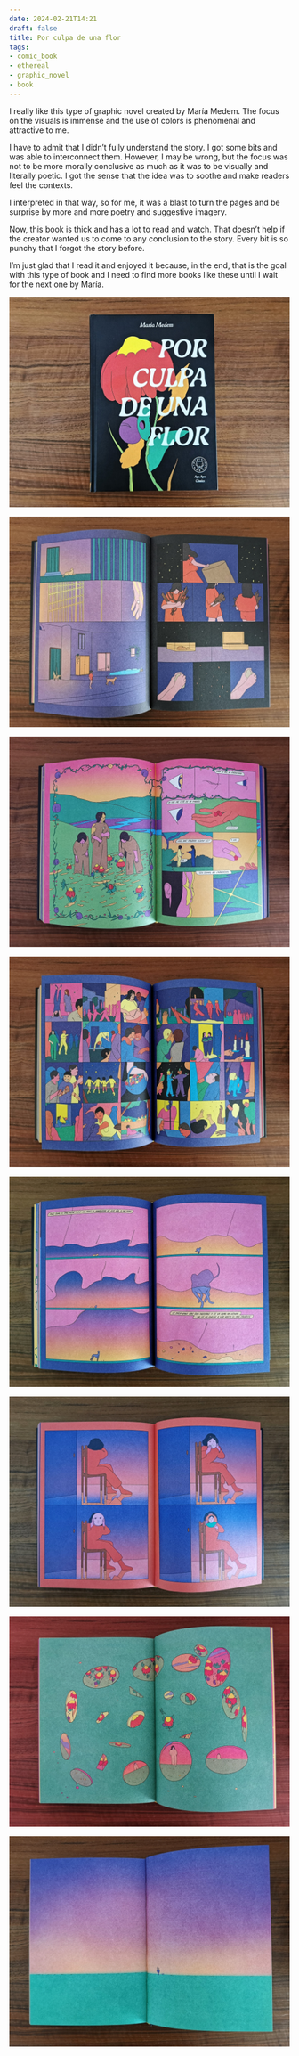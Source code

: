 ```yaml
---
date: 2024-02-21T14:21
draft: false
title: Por culpa de una flor
tags:
- comic_book
- ethereal
- graphic_novel
- book
---
```


I really like this type of graphic novel created by María Medem. The focus on the visuals is immense and the use of colors is phenomenal and attractive to me.

I have to admit that I didn’t fully understand the story. I got some bits and was able to interconnect them. However, I may be wrong, but the focus was not to be more morally conclusive as much as it was to be visually and literally poetic. I got the sense that the idea was to soothe and make readers feel the contexts.

I interpreted in that way, so for me, it was a blast to turn the pages and be surprise by more and more poetry and suggestive imagery.

Now, this book is thick and has a lot to read and watch. That doesn’t help if the creator wanted us to come to any conclusion to the story. Every bit is so punchy that I forgot the story before.

I’m just glad that I read it and enjoyed it because, in the end, that is the goal with this type of book and I need to find more books like these until I wait for the next one by María.

![alt text](../attachment/image-edits/por-culpa-de-una-flor_20240221_135203.jpg)

![alt text](../attachment/image-edits/por-culpa-de-una-flor_20240221_135043.jpg)

![alt text](../attachment/image-edits/por-culpa-de-una-flor_20240221_134912.jpg)

![alt text](../attachment/image-edits/por-culpa-de-una-flor_20240221_134815.jpg)

![alt text](../attachment/image-edits/por-culpa-de-una-flor_20240221_134728.jpg)

![alt text](../attachment/image-edits/por-culpa-de-una-flor_20240221_134634.jpg)

![alt text](../attachment/image-edits/por-culpa-de-una-flor_20240221_134541.jpg)

![alt text](../attachment/image-edits/por-culpa-de-una-flor_20240221_134504.jpg)